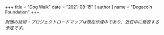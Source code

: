 +++
title = "Dog Walk"
date = "2021-08-15"
[ author ]
  name = "Dogecoin Foundation"
+++

 _財団の技術・プロジェクトロードマップは現在作成中であり、近日中に発表する予定です。_
